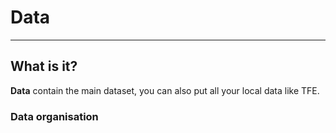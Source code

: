 # Data


***


## What is it?

**Data** contain the main dataset, you can also put all your local data like TFE.


### Data organisation

